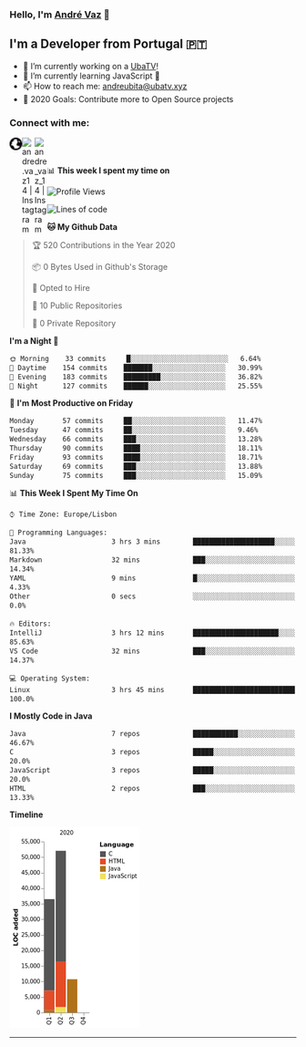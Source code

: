 ### Hello, I'm [André Vaz][website] 👋

## I'm a Developer from Portugal 🇵🇹
- 🍇 I’m currently working on a [UbaTV][ubatv]!
- 🌱 I’m currently learning JavaScript 🤣
- 📫 How to reach me: andreubita@ubatv.xyz
- 🥅 2020 Goals: Contribute more to Open Source projects

### Connect with me:

[<img align="left" alt="andreubita Website" width="22px" src="https://raw.githubusercontent.com/iconic/open-iconic/master/svg/globe.svg" />][website]
[<img align="left" alt="andre.vaz14 | Instagram" width="22px" src="https://cdn.jsdelivr.net/npm/simple-icons@v3/icons/instagram.svg" />][instagram]
[<img align="left" alt="andre_vaz_14 | Instagram" width="22px" src="https://cdn.jsdelivr.net/npm/simple-icons@v3/icons/twitter.svg" />][twitter]

<br />
<br />

📊 **This week I spent my time on**
<!--START_SECTION:waka-->
![Profile Views](http://img.shields.io/badge/Profile%20Views-147-blue)

![Lines of code](https://img.shields.io/badge/From%20Hello%20World%20I%27ve%20Written-197780%20lines%20of%20code-blue)

**🐱 My Github Data** 

> 🏆 520 Contributions in the Year 2020
 > 
> 📦 0 Bytes Used in Github's Storage 
 > 
> 💼 Opted to Hire
 > 
> 📜 10 Public Repositories
 > 
> 🔑 0 Private Repository 
 > 
**I'm a Night 🦉** 

```text
🌞 Morning    33 commits     █░░░░░░░░░░░░░░░░░░░░░░░░   6.64% 
🌆 Daytime    154 commits    ███████░░░░░░░░░░░░░░░░░░   30.99% 
🌃 Evening    183 commits    █████████░░░░░░░░░░░░░░░░   36.82% 
🌙 Night      127 commits    ██████░░░░░░░░░░░░░░░░░░░   25.55%

```
📅 **I'm Most Productive on Friday** 

```text
Monday       57 commits     ██░░░░░░░░░░░░░░░░░░░░░░░   11.47% 
Tuesday      47 commits     ██░░░░░░░░░░░░░░░░░░░░░░░   9.46% 
Wednesday    66 commits     ███░░░░░░░░░░░░░░░░░░░░░░   13.28% 
Thursday     90 commits     ████░░░░░░░░░░░░░░░░░░░░░   18.11% 
Friday       93 commits     ████░░░░░░░░░░░░░░░░░░░░░   18.71% 
Saturday     69 commits     ███░░░░░░░░░░░░░░░░░░░░░░   13.88% 
Sunday       75 commits     ███░░░░░░░░░░░░░░░░░░░░░░   15.09%

```


📊 **This Week I Spent My Time On** 

```text
⌚︎ Time Zone: Europe/Lisbon

💬 Programming Languages: 
Java                     3 hrs 3 mins        ████████████████████░░░░░   81.33% 
Markdown                 32 mins             ███░░░░░░░░░░░░░░░░░░░░░░   14.34% 
YAML                     9 mins              █░░░░░░░░░░░░░░░░░░░░░░░░   4.33% 
Other                    0 secs              ░░░░░░░░░░░░░░░░░░░░░░░░░   0.0%

🔥 Editors: 
IntelliJ                 3 hrs 12 mins       █████████████████████░░░░   85.63% 
VS Code                  32 mins             ███░░░░░░░░░░░░░░░░░░░░░░   14.37%

💻 Operating System: 
Linux                    3 hrs 45 mins       █████████████████████████   100.0%

```

**I Mostly Code in Java** 

```text
Java                     7 repos             ███████████░░░░░░░░░░░░░░   46.67% 
C                        3 repos             █████░░░░░░░░░░░░░░░░░░░░   20.0% 
JavaScript               3 repos             █████░░░░░░░░░░░░░░░░░░░░   20.0% 
HTML                     2 repos             ███░░░░░░░░░░░░░░░░░░░░░░   13.33%

```


**Timeline**

![Chart not found](https://github.com/andreubita/andreubita/blob/master/charts/bar_graph.png) 


<!--END_SECTION:waka-->

---

[website]: https://andreubita.github.io
[twitter]: https://twitter.com/andre_vaz_14
[instagram]: https://instagram.com/andre.vaz14
[ubatv]: https://github.com/UbaTV
